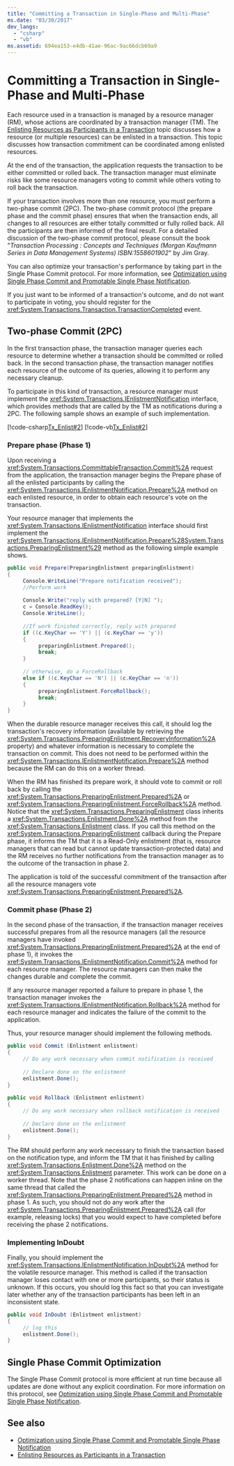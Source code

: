 ```yaml
---
title: "Committing a Transaction in Single-Phase and Multi-Phase"
ms.date: "03/30/2017"
dev_langs: 
  - "csharp"
  - "vb"
ms.assetid: 694ea153-e4db-41ae-96ac-9ac66dcb69a9
---
```

# Committing a Transaction in Single-Phase and Multi-Phase
Each resource used in a transaction is managed by a resource manager (RM), whose actions are coordinated by a transaction manager (TM). The [Enlisting Resources as Participants in a Transaction](enlisting-resources-as-participants-in-a-transaction.md) topic discusses how a resource (or multiple resources) can be enlisted in a transaction. This topic discusses how transaction commitment can be coordinated among enlisted resources.  
  
 At the end of the transaction, the application requests the transaction to be either committed or rolled back. The transaction manager must eliminate risks like some resource managers voting to commit while others voting to roll back the transaction.  
  
 If your transaction involves more than one resource, you must perform a two-phase commit (2PC). The two-phase commit protocol (the prepare phase and the commit phase) ensures that when the transaction ends, all changes to all resources are either totally committed or fully rolled back. All the participants are then informed of the final result. For a detailed discussion of the two-phase commit protocol, please consult the book "*Transaction Processing : Concepts and Techniques (Morgan Kaufmann Series in Data Management Systems) ISBN:1558601902*" by Jim Gray.  
  
 You can also optimize your transaction's performance by taking part in the Single Phase Commit protocol. For more information, see [Optimization using Single Phase Commit and Promotable Single Phase Notification](optimization-spc-and-promotable-spn.md).  
  
 If you just want to be informed of a transaction's outcome, and do not want to participate in voting, you should register for the <xref:System.Transactions.Transaction.TransactionCompleted> event.  
  
## Two-phase Commit (2PC)  
 In the first transaction phase, the transaction manager queries each resource to determine whether a transaction should be committed or rolled back. In the second transaction phase, the transaction manager notifies each resource of the outcome of its queries, allowing it to perform any necessary cleanup.  
  
 To participate in this kind of transaction, a resource manager must implement the <xref:System.Transactions.IEnlistmentNotification> interface, which provides methods that are called by the TM as notifications during a 2PC.  The following sample shows an example of such implementation.  
  
 [!code-csharp[Tx_Enlist#2](../../../../samples/snippets/csharp/VS_Snippets_CFX/tx_enlist/cs/enlist.cs#2)]
 [!code-vb[Tx_Enlist#2](../../../../samples/snippets/visualbasic/VS_Snippets_CFX/tx_enlist/vb/enlist.vb#2)]  
  
### Prepare phase (Phase 1)  
 Upon receiving a <xref:System.Transactions.CommittableTransaction.Commit%2A> request from the application, the transaction manager begins the Prepare phase of all the enlisted participants by calling the <xref:System.Transactions.IEnlistmentNotification.Prepare%2A> method on each enlisted resource, in order to obtain each resource's vote on the transaction.  
  
 Your resource manager that implements the <xref:System.Transactions.IEnlistmentNotification> interface should first implement the <xref:System.Transactions.IEnlistmentNotification.Prepare%28System.Transactions.PreparingEnlistment%29> method as the following simple example shows.  
  
```csharp
public void Prepare(PreparingEnlistment preparingEnlistment)  
{  
     Console.WriteLine("Prepare notification received");  
     //Perform work  
  
     Console.Write("reply with prepared? [Y|N] ");  
     c = Console.ReadKey();  
     Console.WriteLine();  
  
     //If work finished correctly, reply with prepared  
     if ((c.KeyChar == 'Y') || (c.KeyChar == 'y'))  
     {  
          preparingEnlistment.Prepared();  
          break;  
     }  
  
     // otherwise, do a ForceRollback  
     else if ((c.KeyChar == 'N') || (c.KeyChar == 'n'))  
     {  
          preparingEnlistment.ForceRollback();  
          break;  
     }  
}  
```  
  
 When the durable resource manager receives this call, it should log the transaction's recovery information (available by retrieving the <xref:System.Transactions.PreparingEnlistment.RecoveryInformation%2A> property) and whatever information is necessary to complete the transaction on commit. This does not need to be performed within the <xref:System.Transactions.IEnlistmentNotification.Prepare%2A> method because the RM can do this on a worker thread.  
  
 When the RM has finished its prepare work, it should vote to commit or roll back by calling the <xref:System.Transactions.PreparingEnlistment.Prepared%2A> or <xref:System.Transactions.PreparingEnlistment.ForceRollback%2A> method. Notice that the <xref:System.Transactions.PreparingEnlistment> class inherits a <xref:System.Transactions.Enlistment.Done%2A> method from the <xref:System.Transactions.Enlistment> class. If you call this method on the <xref:System.Transactions.PreparingEnlistment> callback during the Prepare phase, it informs the TM that it is a Read-Only enlistment (that is, resource managers that can read but cannot update transaction-protected data) and the RM receives no further notifications from the transaction manager as to the outcome of the transaction in phase 2.  
  
 The application is told of the successful commitment of the transaction after all the resource managers vote <xref:System.Transactions.PreparingEnlistment.Prepared%2A>.  
  
### Commit phase (Phase 2)  
 In the second phase of the transaction, if the transaction manager receives successful prepares from all the resource managers (all the resource managers have invoked <xref:System.Transactions.PreparingEnlistment.Prepared%2A> at the end of phase 1), it invokes the <xref:System.Transactions.IEnlistmentNotification.Commit%2A> method for each resource manager. The resource managers can then make the changes durable and complete the commit.  
  
 If any resource manager reported a failure to prepare in phase 1, the transaction manager invokes the <xref:System.Transactions.IEnlistmentNotification.Rollback%2A> method for each resource manager and indicates the failure of the commit to the application.  
  
 Thus, your resource manager should implement the following methods.  
  
```csharp
public void Commit (Enlistment enlistment)  
{  
     // Do any work necessary when commit notification is received  
  
     // Declare done on the enlistment  
     enlistment.Done();  
}  
  
public void Rollback (Enlistment enlistment)  
{  
     // Do any work necessary when rollback notification is received  
  
     // Declare done on the enlistment    
     enlistment.Done();    
}  
```  
  
 The RM should perform any work necessary to finish the transaction based on the notification type, and inform the TM that it has finished by calling <xref:System.Transactions.Enlistment.Done%2A> method on the <xref:System.Transactions.Enlistment> parameter. This work can be done on a worker thread. Note that the phase 2 notifications can happen inline on the same thread that called the <xref:System.Transactions.PreparingEnlistment.Prepared%2A> method in phase 1. As such, you should not do any work after the <xref:System.Transactions.PreparingEnlistment.Prepared%2A> call (for example, releasing locks) that you would expect to have completed before receiving the phase 2 notifications.  
  
### Implementing InDoubt  
 Finally, you should implement the <xref:System.Transactions.IEnlistmentNotification.InDoubt%2A> method for the volatile resource manager. This method is called if the transaction manager loses contact with one or more participants, so their status is unknown. If this occurs, you should log this fact so that you can investigate later whether any of the transaction participants has been left in an inconsistent state.  
  
```csharp
public void InDoubt (Enlistment enlistment)  
{  
     // log this  
     enlistment.Done();  
}  
```  
  
## Single Phase Commit Optimization  
 The Single Phase Commit protocol is more efficient at run time because all updates are done without any explicit coordination. For more information on this protocol, see [Optimization using Single Phase Commit and Promotable Single Phase Notification](optimization-spc-and-promotable-spn.md).  
  
## See also

- [Optimization using Single Phase Commit and Promotable Single Phase Notification](optimization-spc-and-promotable-spn.md)
- [Enlisting Resources as Participants in a Transaction](enlisting-resources-as-participants-in-a-transaction.md)
